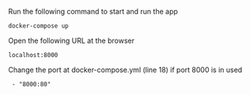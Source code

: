 
Run the following command to start and run the app
```
docker-compose up
```

Open the following URL at the browser
```
localhost:8000
```

Change the port at docker-compose.yml (line 18) if port 8000 is in used
```
 - "8000:80"
```